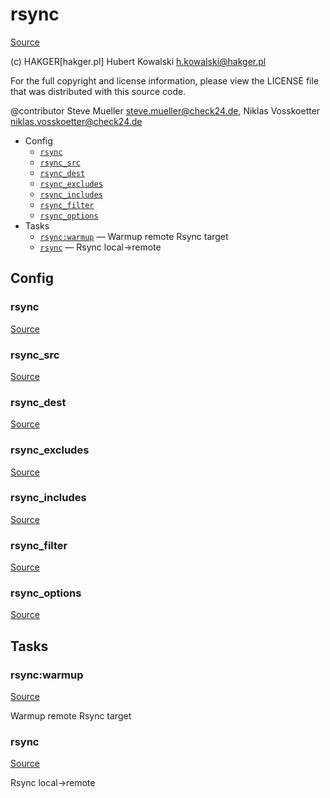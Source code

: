 <!-- DO NOT EDIT THIS FILE! -->
<!-- Instead edit contrib/rsync.php -->
<!-- Then run bin/docgen -->

# rsync

[Source](/contrib/rsync.php)

(c) HAKGER[hakger.pl] Hubert Kowalski <h.kowalski@hakger.pl>

For the full copyright and license information, please view the LICENSE
file that was distributed with this source code.

@contributor Steve Mueller <steve.mueller@check24.de>, Niklas Vosskoetter <niklas.vosskoetter@check24.de>


* Config
  * [`rsync`](#rsync)
  * [`rsync_src`](#rsync_src)
  * [`rsync_dest`](#rsync_dest)
  * [`rsync_excludes`](#rsync_excludes)
  * [`rsync_includes`](#rsync_includes)
  * [`rsync_filter`](#rsync_filter)
  * [`rsync_options`](#rsync_options)
* Tasks
  * [`rsync:warmup`](#rsync:warmup) — Warmup remote Rsync target
  * [`rsync`](#rsync) — Rsync local->remote

## Config
### rsync
[Source](/contrib/rsync.php#L12)



### rsync_src
[Source](/contrib/rsync.php#L28)



### rsync_dest
[Source](/contrib/rsync.php#L29)



### rsync_excludes
[Source](/contrib/rsync.php#L31)



### rsync_includes
[Source](/contrib/rsync.php#L46)



### rsync_filter
[Source](/contrib/rsync.php#L61)



### rsync_options
[Source](/contrib/rsync.php#L79)




## Tasks
### rsync:warmup
[Source](/contrib/rsync.php#L91)

Warmup remote Rsync target



### rsync
[Source](/contrib/rsync.php#L106)

Rsync local->remote



